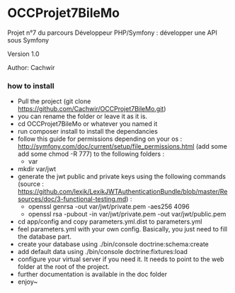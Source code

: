 # OCCProjet7BileMo

Projet n°7 du parcours Développeur PHP/Symfony : développer une API sous Symfony

Version 1.0

Author: Cachwir

### how to install

- Pull the project (git clone https://github.com/Cachwir/OCCProjet7BileMo.git)
- you can rename the folder or leave it as it is.
- cd OCCProjet7BileMo or whatever you named it
- run composer install to install the dependancies
- follow this guide for permissions depending on your os : http://symfony.com/doc/current/setup/file_permissions.html (add some add some chmod -R 777) to the following folders :
   - var
- mkdir var/jwt
- generate the jwt public and private keys using the following commands (source : https://github.com/lexik/LexikJWTAuthenticationBundle/blob/master/Resources/doc/3-functional-testing.md) :
    - openssl genrsa -out var/jwt/private.pem -aes256 4096
    - openssl rsa -pubout -in var/jwt/private.pem -out var/jwt/public.pem
- cd app/config and copy parameters.yml.dist to parameters.yml
- feel parameters.yml with your own config. Basically, you just need to fill the database part.
- create your database using ./bin/console doctrine:schema:create
- add default data using ./bin/console doctrine:fixtures:load
- configure your virtual server if you need it. It needs to point to the web folder at the root of the project.
- further documentation is available in the doc folder
- enjoy~